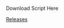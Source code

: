 Download Script Here

[Releases](https://github.com/SrChaoz/FireBaseScript/tree/master/ScriptFirebase/releases)
